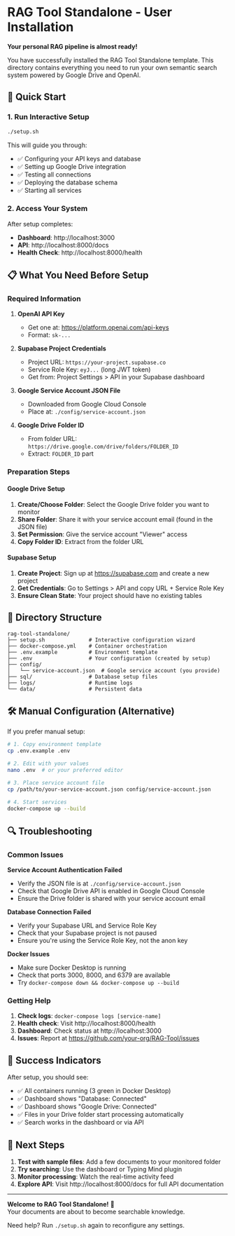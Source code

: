 # RAG Tool Standalone - User Installation

**Your personal RAG pipeline is almost ready!**

You have successfully installed the RAG Tool Standalone template. This directory contains everything you need to run your own semantic search system powered by Google Drive and OpenAI.

## 🚀 Quick Start

### 1. Run Interactive Setup
```bash
./setup.sh
```

This will guide you through:
- ✅ Configuring your API keys and database
- ✅ Setting up Google Drive integration  
- ✅ Testing all connections
- ✅ Deploying the database schema
- ✅ Starting all services

### 2. Access Your System
After setup completes:
- **Dashboard**: http://localhost:3000
- **API**: http://localhost:8000/docs
- **Health Check**: http://localhost:8000/health

## 📋 What You Need Before Setup

### Required Information
1. **OpenAI API Key**
   - Get one at: https://platform.openai.com/api-keys
   - Format: `sk-...`

2. **Supabase Project Credentials**
   - Project URL: `https://your-project.supabase.co`
   - Service Role Key: `eyJ...` (long JWT token)
   - Get from: Project Settings > API in your Supabase dashboard

3. **Google Service Account JSON File**
   - Downloaded from Google Cloud Console
   - Place at: `./config/service-account.json`

4. **Google Drive Folder ID**
   - From folder URL: `https://drive.google.com/drive/folders/FOLDER_ID`
   - Extract: `FOLDER_ID` part

### Preparation Steps

#### Google Drive Setup
1. **Create/Choose Folder**: Select the Google Drive folder you want to monitor
2. **Share Folder**: Share it with your service account email (found in the JSON file)
3. **Set Permission**: Give the service account "Viewer" access
4. **Copy Folder ID**: Extract from the folder URL

#### Supabase Setup  
1. **Create Project**: Sign up at https://supabase.com and create a new project
2. **Get Credentials**: Go to Settings > API and copy URL + Service Role Key
3. **Ensure Clean State**: Your project should have no existing tables

## 📁 Directory Structure

```
rag-tool-standalone/
├── setup.sh              # Interactive configuration wizard
├── docker-compose.yml    # Container orchestration  
├── .env.example          # Environment template
├── .env                  # Your configuration (created by setup)
├── config/
│   └── service-account.json  # Google service account (you provide)
├── sql/                  # Database setup files
├── logs/                 # Runtime logs
└── data/                 # Persistent data
```

## 🛠️ Manual Configuration (Alternative)

If you prefer manual setup:

```bash
# 1. Copy environment template
cp .env.example .env

# 2. Edit with your values
nano .env  # or your preferred editor

# 3. Place service account file
cp /path/to/your-service-account.json config/service-account.json

# 4. Start services
docker-compose up --build
```

## 🔍 Troubleshooting

### Common Issues

**Service Account Authentication Failed**
- Verify the JSON file is at `./config/service-account.json`
- Check that Google Drive API is enabled in Google Cloud Console
- Ensure the Drive folder is shared with your service account email

**Database Connection Failed**  
- Verify your Supabase URL and Service Role Key
- Check that your Supabase project is not paused
- Ensure you're using the Service Role Key, not the anon key

**Docker Issues**
- Make sure Docker Desktop is running
- Check that ports 3000, 8000, and 6379 are available
- Try `docker-compose down && docker-compose up --build`

### Getting Help

1. **Check logs**: `docker-compose logs [service-name]`
2. **Health check**: Visit http://localhost:8000/health
3. **Dashboard**: Check status at http://localhost:3000  
4. **Issues**: Report at https://github.com/your-org/RAG-Tool/issues

## 🎯 Success Indicators

After setup, you should see:
- ✅ All containers running (3 green in Docker Desktop)
- ✅ Dashboard shows "Database: Connected" 
- ✅ Dashboard shows "Google Drive: Connected"
- ✅ Files in your Drive folder start processing automatically
- ✅ Search works in the dashboard or via API

## 📖 Next Steps

1. **Test with sample files**: Add a few documents to your monitored folder
2. **Try searching**: Use the dashboard or Typing Mind plugin
3. **Monitor processing**: Watch the real-time activity feed
4. **Explore API**: Visit http://localhost:8000/docs for full API documentation

---

**Welcome to RAG Tool Standalone!** 🎉  
Your documents are about to become searchable knowledge.

Need help? Run `./setup.sh` again to reconfigure any settings.